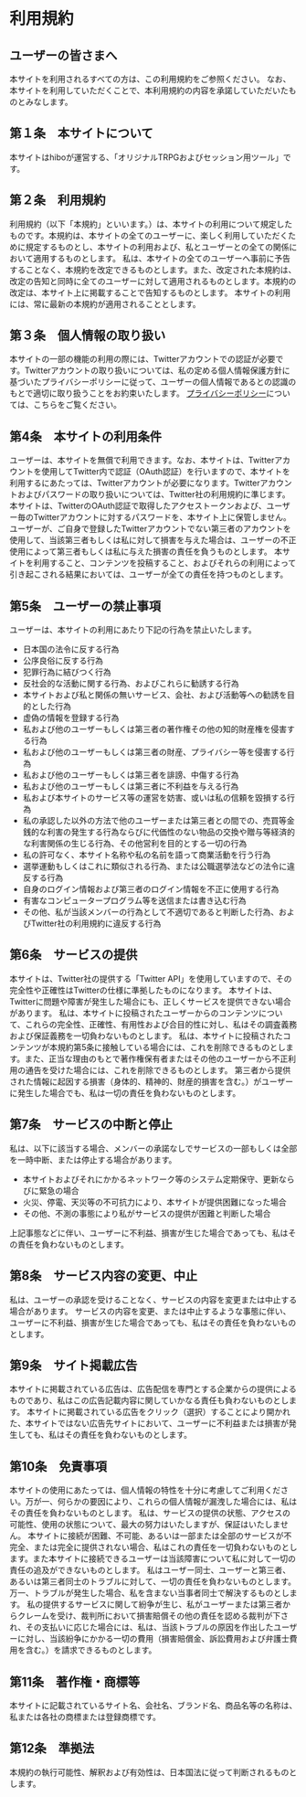 # 利用規約

## ユーザーの皆さまへ
 本サイトを利用されるすべての方は、この利用規約をご参照ください。
 なお、本サイトを利用していただくことで、本利用規約の内容を承諾していただいたものとみなします。

## 第１条　本サイトについて
 本サイトはhiboが運営する、「オリジナルTRPGおよびセッション用ツール」です。

## 第２条　利用規約
 利用規約（以下「本規約」といいます。）は、本サイトの利用について規定したものです。本規約は、本サイトの全てのユーザーに、楽しく利用していただくために規定するものとし、本サイトの利用および、私とユーザーとの全ての関係において適用するものとします。
 私は、本サイトの全てのユーザーへ事前に予告することなく、本規約を改定できるものとします。また、改定された本規約は、改定の告知と同時に全てのユーザーに対して適用されるものとします。本規約の改定は、本サイト上に掲載することで告知するものとします。
 本サイトの利用には、常に最新の本規約が適用されることとします。

## 第３条　個人情報の取り扱い
 本サイトの一部の機能の利用の際には、Twitterアカウントでの認証が必要です。Twitterアカウントの取り扱いについては、私の定める個人情報保護方針に基づいたプライバシーポリシーに従って、ユーザーの個人情報であるとの認識のもとで適切に取り扱うことをお約束いたします。
 [プライバシーポリシー](/privacy-policy.html)については、こちらをご覧ください。

## 第4条　本サイトの利用条件
 ユーザーは、本サイトを無償で利用できます。なお、本サイトは、Twitterアカウントを使用してTwitter内で認証（OAuth認証）を行いますので、本サイトを利用するにあたっては、Twitterアカウントが必要になります。Twitterアカウントおよびパスワードの取り扱いについては、Twitter社の利用規約に準じます。
 本サイトは、TwitterのOAuth認証で取得したアクセストークンおよび、ユーザー毎のTwitterアカウントに対するパスワードを、本サイト上に保管しません。
 ユーザーが、ご自身で登録したTwitterアカウントでない第三者のアカウントを使用して、当該第三者もしくは私に対して損害を与えた場合は、ユーザーの不正使用によって第三者もしくは私に与えた損害の責任を負うものとします。
 本サイトを利用すること、コンテンツを投稿すること、およびそれらの利用によって引き起こされる結果においては、ユーザーが全ての責任を持つものとします。

## 第5条　ユーザーの禁止事項
 ユーザーは、本サイトの利用にあたり下記の行為を禁止いたします。

* 日本国の法令に反する行為
* 公序良俗に反する行為
* 犯罪行為に結びつく行為
* 反社会的な活動に関する行為、およびこれらに勧誘する行為
* 本サイトおよび私と関係の無いサービス、会社、および活動等への勧誘を目的とした行為
* 虚偽の情報を登録する行為
* 私および他のユーザーもしくは第三者の著作権その他の知的財産権を侵害する行為
* 私および他のユーザーもしくは第三者の財産、プライバシー等を侵害する行為
* 私および他のユーザーもしくは第三者を誹謗、中傷する行為
* 私および他のユーザーもしくは第三者に不利益を与える行為
* 私および本サイトのサービス等の運営を妨害、或いは私の信頼を毀損する行為
* 私の承認した以外の方法で他のユーザーまたは第三者との間での、売買等金銭的な利害の発生する行為ならびに代価性のない物品の交換や贈与等経済的な利害関係の生じる行為、その他営利を目的とする一切の行為
* 私の許可なく、本サイト名称や私の名前を語って商業活動を行う行為
* 選挙運動もしくはこれに類似される行為、または公職選挙法などの法令に違反する行為
* 自身のログイン情報および第三者のログイン情報を不正に使用する行為
* 有害なコンピュータープログラム等を送信または書き込む行為
* その他、私が当該メンバーの行為として不適切であると判断した行為、およびTwitter社の利用規約に違反する行為

## 第6条　サービスの提供
 本サイトは、Twitter社の提供する「Twitter API」を使用していますので、その完全性や正確性はTwitterの仕様に準拠したものになります。
 本サイトは、Twitterに問題や障害が発生した場合にも、正しくサービスを提供できない場合があります。
 私は、本サイトに投稿されたユーザーからのコンテンツについて、これらの完全性、正確性、有用性および合目的性に対し、私はその調査義務および保証義務を一切負わないものとします。
 私は、本サイトに投稿されたコンテンツが本規約第5条に接触している場合には、これを削除できるものとします。また、正当な理由のもとで著作権保有者またはその他のユーザーから不正利用の通告を受けた場合には、これを削除できるものとします。
 第三者から提供された情報に起因する損害（身体的、精神的、財産的損害を含む。）がユーザーに発生した場合でも、私は一切の責任を負わないものとします。

## 第7条　サービスの中断と停止
 私は、以下に該当する場合、メンバーの承諾なしでサービスの一部もしくは全部を一時中断、または停止する場合があります。

* 本サイトおよびそれにかかるネットワーク等のシステム定期保守、更新ならびに緊急の場合
* 火災、停電、天災等の不可抗力により、本サイトが提供困難になった場合
* その他、不測の事態により私がサービスの提供が困難と判断した場合

 上記事態などに伴い、ユーザーに不利益、損害が生じた場合であっても、私はその責任を負わないものとします。

## 第8条　サービス内容の変更、中止
 私は、ユーザーの承認を受けることなく、サービスの内容を変更または中止する場合があります。
 サービスの内容を変更、または中止するような事態に伴い、ユーザーに不利益、損害が生じた場合であっても、私はその責任を負わないものとします。

## 第9条　サイト掲載広告
 本サイトに掲載されている広告は、広告配信を専門とする企業からの提供によるものであり、私はこの広告記載内容に関していかなる責任も負わないものとします。
 本サイトに掲載されている広告をクリック（選択）することにより開かれた、本サイトではない広告先サイトにおいて、ユーザーに不利益または損害が発生しても、私はその責任を負わないものとします。

## 第10条　免責事項
 本サイトの使用にあたっては、個人情報の特性を十分に考慮してご利用ください。万が一、何らかの要因により、これらの個人情報が漏洩した場合には、私はその責任を負わないものとします。
 私は、サービスの提供の状態、アクセスの可能性、使用の状態について、最大の努力はいたしますが、保証はいたしません。
 本サイトに接続が困難、不可能、あるいは一部または全部のサービスが不完全、または完全に提供されない場合、私はこれの責任を一切負わないものとします。また本サイトに接続できるユーザーは当該障害について私に対して一切の責任の追及ができないものとします。
 私はユーザー同士、ユーザーと第三者、あるいは第三者同士のトラブルに対して、一切の責任を負わないものとします。万一、トラブルが発生した場合、私を含まない当事者同士で解決するものとします。
 私の提供するサービスに関して紛争が生じ、私がユーザーまたは第三者からクレームを受け、裁判所において損害賠償その他の責任を認める裁判が下され、その支払いに応じた場合には、私は、当該トラブルの原因を作出したユーザーに対し、当該紛争にかかる一切の費用（損害賠償金、訴訟費用および弁護士費用を含む。）を請求できるものとします。

## 第11条　著作権・商標等
 本サイトに記載されているサイト名、会社名、ブランド名、商品名等の名称は、私または各社の商標または登録商標です。

## 第12条　準拠法
 本規約の執行可能性、解釈および有効性は、日本国法に従って判断されるものとします。

